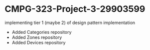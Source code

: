 # CMPG-323-Project-3-29903599
implementing tier 1 (maybe 2) of design pattern implementation

 - Added Categories repository
 - Added Zones repository
 - Added Devices repository
